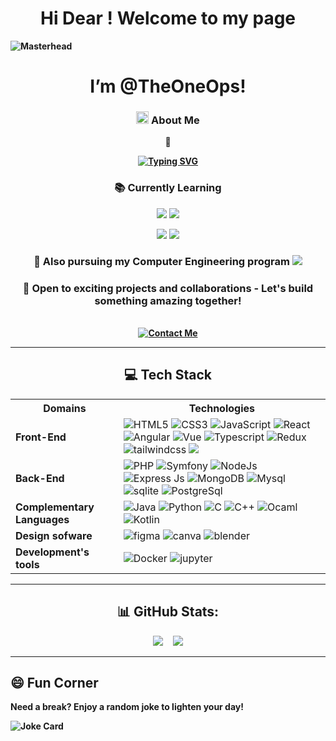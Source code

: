 <div align="center">
  <h1><strong>Hi Dear ! <strong> Welcome to my page</strong></h1>
</div>


![Masterhead](https://images.unsplash.com/photo-1706263085333-653485333e47?q=80&w=1932&auto=format&fit=crop&ixlib=rb-4.0.3&ixid=M3wxMjA3fDB8MHxwaG90by1wYWdlfHx8fGVufDB8fHx8fA%3D%3D)



<h1 align="center"> I’m @TheOneOps!</h1>

<div align="center">
  <h3><img src="https://user-images.githubusercontent.com/74038190/214644152-52f47eb3-5e31-4f47-8758-05c9468d5596.gif" style="height:20px; line-height:20px;"> About Me</h3>
  
  👀 <div align="center">
  <!-- Typing effect -->
  <a href="https://git.io/typing-svg">
    <img src="https://readme-typing-svg.herokuapp.com?font=aptos+Code&pause=500&color=FFF&center=true&vCenter=true&width=700&lines=I'm+a++Full+Stack+Developer;And+a+Computer+Engineering+Student;Always+Learning+New+Things+in+my+part+time;Mostly+Interested+in+AI+and+systems+design" alt="Typing SVG" />
  </a>
</div>
  
  <h3 align="center">📚 Currently Learning</h3>
  <!--<p><img src="https://img.shields.io/badge/React-Progress-brightgreen?style=flat-square&logo=react&logoColor=white&labelColor=black&color=000000" />
  <img src="https://progress-bar.xyz/100?title=React&width=200&color=000000"align:right/></p> -->

  <p><img src="https://img.shields.io/badge/Next.js-Progress-brightgreen?style=flat-square&logo=next.js&logoColor=white&labelColor=black&color=000000" />
  <img src="https://progress-bar.xyz/75?title=Next.js&width=200&color=000000" align:right/></p>
  
  <p><img src="https://img.shields.io/badge/nestjs-333?style=flat-square&logo=nestjs&logoColor=white&labelColor=black&color=000000" />
  <img src="https://progress-bar.xyz/35?title=NestJS&width=200&color=000000" align:right/></p>
  
  <h3><span>🌱 Also pursuing my Computer Engineering program</span> <img align:center src="https://img.shields.io/badge/At_polytech's_tours!-DAA520?style=for-the-badge"/></h3>
  
  <h3>💞️  Open to exciting projects and collaborations - Let's build something amazing together! </h3>
  <br/>
  
  <a href="mailto:medewoubillgate@yahoo.com">
    <img src="https://img.shields.io/badge/Contact_Me-D14836?style=for-the-badge&logo=gmail&logoColor=white" alt="Contact Me"/>
  </a>
</div>

---

<h2 align="center">💻 Tech Stack</h2>

<table style="margin-left: auto; margin-right: auto; display: block;">
  <tr>
    <th>Domains</th>
    <th>Technologies</th>
  </tr>
  <tr>
    <td><strong>Front-End</strong></td>
    <td>
      <img src="https://img.shields.io/badge/html5-%23E34F26.svg?style=for-the-badge&logo=html5&logoColor=white" alt="HTML5"/>
      <img src="https://img.shields.io/badge/css3-%231572B6.svg?style=for-the-badge&logo=css3&logoColor=white" alt="CSS3"/>
      <img src="https://img.shields.io/badge/javascript-%23323330.svg?style=for-the-badge&logo=javascript&logoColor=%23F7DF1E" alt="JavaScript"/>
      <img src="https://img.shields.io/badge/React-20232A?style=for-the-badge&logo=react&logoColor=61DAFB" alt="React"/>
      <img src="https://img.shields.io/badge/Angular-DD0031?style=for-the-badge&logo=angular&logoColor=white" alt="Angular"/>
      <img src="https://img.shields.io/badge/Vue%20js-35495E?style=for-the-badge&logo=vuedotjs&logoColor=4FC08D" alt="Vue"/>
      <img src="https://img.shields.io/badge/TypeScript-007ACC?style=for-the-badge&logo=typescript&logoColor=white" alt="Typescript"/>
      <img src="https://img.shields.io/badge/Redux-593D88?style=for-the-badge&logo=redux&logoColor=white" alt="Redux">
      <img src="https://img.shields.io/badge/tailwindcss-%2338B2AC.svg?style=for-the-badge&logo=tailwind-css&logoColor=white" alt="tailwindcss">
      <img src="https://img.shields.io/badge/SASS-hotpink.svg?style=for-the-badge&logo=SASS&logoColor=white">
    </td>
  </tr>
  <tr>
    <td><strong>Back-End</strong></td>
    <td>
      <img src="https://img.shields.io/badge/php-%23330.svg?style=for-the-badge&logo=php&logoColor=%8993be" alt="PHP"/>
      <img src="https://img.shields.io/badge/symfony-%2320232a.svg?style=for-the-badge&logo=symfony&logoColor=green" alt="Symfony"/>
      <img src="https://img.shields.io/badge/Node%20js-339933?style=for-the-badge&logo=nodedotjs&logoColor=white" alt="NodeJs"/>
      <img src="https://img.shields.io/badge/Express%20js-000000?style=for-the-badge&logo=express&logoColor=white" alt="Express Js"/>
      <img src="https://img.shields.io/badge/MongoDB-4EA94B?style=for-the-badge&logo=mongodb&logoColor=white" alt="MongoDB"/>
      <img src="https://img.shields.io/badge/mysql-4479A1.svg?style=for-the-badge&logo=mysql&logoColor=white" alt="Mysql">
      <img src="https://img.shields.io/badge/sqlite-%2307405e.svg?style=for-the-badge&logo=sqlite&logoColor=white" alt="sqlite">
      <img src="https://img.shields.io/badge/PostgreSQL-316192?style=for-the-badge&logo=postgresql&logoColor=white" alt="PostgreSql">      
    </td>
  </tr>
  <tr>
    <td><strong>Complementary Languages</strong></td>
    <td>
      <img src="https://img.shields.io/badge/java-%23ED8B00.svg?style=for-the-badge&logo=java&logoColor=#191970" alt="Java"/>
      <img src="https://img.shields.io/badge/python-3670A0?style=for-the-badge&logo=python&logoColor=ffdd54" alt="Python"/>
      <img src="https://img.shields.io/badge/c-%2300599C.svg?style=for-the-badge&logo=c&logoColor=white" alt="C"/>
      <img src="https://img.shields.io/badge/c++-%2300599C.svg?style=for-the-badge&logo=c%2B%2B&logoColor=white" alt="C++">
      <img src="https://img.shields.io/badge/OCaml-%23E98407.svg?style=for-the-badge&logo=ocaml&logoColor=white" alt="Ocaml">
      <img src="https://img.shields.io/badge/Kotlin-B125EA?style=for-the-badge&logo=kotlin&logoColor=white" alt="Kotlin">
    </td>
  </tr>
  <tr>
    <td><strong>Design sofware</strong></td>
    <td>
      <img src="https://img.shields.io/badge/figma-%23F24E1E.svg?style=for-the-badge&logo=figma&logoColor=white" alt="figma">
      <img src="https://img.shields.io/badge/Canva-%2300C4CC.svg?style=for-the-badge&logo=Canva&logoColor=white" alt="canva">
      <img src="https://img.shields.io/badge/blender-%23F5792A.svg?style=for-the-badge&logo=blender&logoColor=white" alt="blender">
    </td>
  </tr>

  <tr>
    <td><strong>Development's tools</strong></td>
    <td>
      <img src="https://img.shields.io/badge/Docker-2CA5E0?style=for-the-badge&logo=docker&logoColor=white" alt="Docker">
      <img src="https://img.shields.io/badge/Jupyter-F37626.svg?&style=for-the-badge&logo=Jupyter&logoColor=white" alt="jupyter">
    </td>
  </tr>

  
</table>

---

## 
<h2 align="center">📊 GitHub Stats:</h2>
<div align="center">
  <img src="https://github-readme-stats.vercel.app/api?username=theoneOps&theme=graywhite&hide_border=false&include_all_commits=true&count_private=false" />
  &nbsp;&nbsp;&nbsp;
  <img src="https://github-readme-stats.vercel.app/api/top-langs/?username=theoneOps&theme=graywhite&hide_border=false&include_all_commits=true&count_private=true&layout=compact&langs_count=10" />
</div>


---

<!--
## 🚀 Featured Projects
<a href="https://github.com/theoneOps/project1">
  <img align="center" src="https://github-readme-stats.vercel.app/api/pin/?username=theoneOps&repo=project1&theme=graywhite" />
</a>
<a href="https://github.com/theoneOps/project2">
  <img align="center" src="https://github-readme-stats.vercel.app/api/pin/?username=theoneOps&repo=project2&theme=graywhite" />
</a>
-->

## 😄 Fun Corner
Need a break? Enjoy a random joke to lighten your day!

![Joke Card](https://readme-jokes.vercel.app/api)
